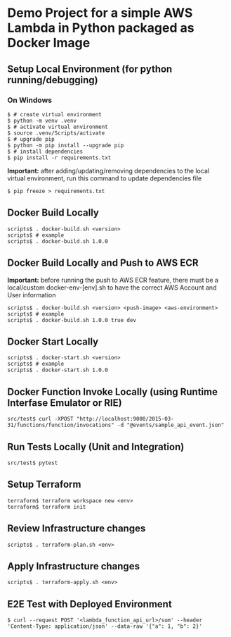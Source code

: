 # Demo Project for a simple AWS Lambda in Python packaged as Docker Image

## Setup Local Environment (for python running/debugging)

### On Windows

```console
$ # create virtual environment
$ python -m venv .venv
$ # activate virtual environment
$ source .venv/Scripts/activate
$ # upgrade pip
$ python -m pip install --upgrade pip
$ # install dependencies
$ pip install -r requirements.txt
```

**Important:** after adding/updating/removing dependencies to the local virtual environment, run this command to update dependencies file

```console
$ pip freeze > requirements.txt
```

## Docker Build Locally

```console
scripts$ . docker-build.sh <version>
scripts$ # example
scripts$ . docker-build.sh 1.0.0
```

## Docker Build Locally and Push to AWS ECR

**Important:** before running the push to AWS ECR feature, there must be a local/custom docker-env-[env].sh to have the correct AWS Account and User information

```console
scripts$ . docker-build.sh <version> <push-image> <aws-environment>
scripts$ # example
scripts$ . docker-build.sh 1.0.0 true dev
```

## Docker Start Locally

```console
scripts$ . docker-start.sh <version>
scripts$ # example
scripts$ . docker-start.sh 1.0.0
```

## Docker Function Invoke Locally (using Runtime Interfase Emulator or RIE)
```console
src/test$ curl -XPOST "http://localhost:9000/2015-03-31/functions/function/invocations" -d "@events/sample_api_event.json"
```

## Run Tests Locally (Unit and Integration)

```console
src/test$ pytest
```

## Setup Terraform

```console
terraform$ terraform workspace new <env>
terraform$ terraform init
```

## Review Infrastructure changes

```console
scripts$ . terraform-plan.sh <env>
```

## Apply Infrastructure changes

```console
scripts$ . terraform-apply.sh <env>
```

## E2E Test with Deployed Environment

```console
$ curl --request POST '<lambda_function_api_url>/sum' --header 'Content-Type: application/json' --data-raw '{"a": 1, "b": 2}'
```